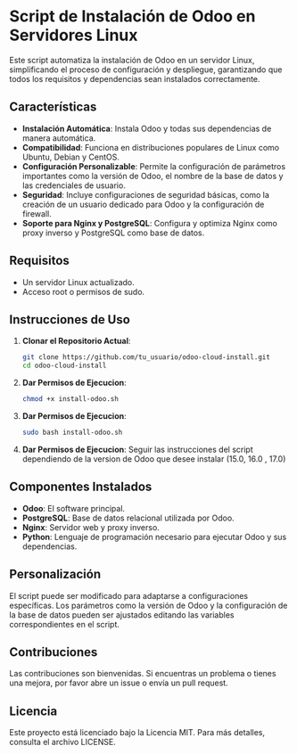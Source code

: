 # Script de Instalación de Odoo en Servidores Linux

Este script automatiza la instalación de Odoo en un servidor Linux, simplificando el proceso de configuración y despliegue, garantizando que todos los requisitos y dependencias sean instalados correctamente.

## Características

- **Instalación Automática**: Instala Odoo y todas sus dependencias de manera automática.
- **Compatibilidad**: Funciona en distribuciones populares de Linux como Ubuntu, Debian y CentOS.
- **Configuración Personalizable**: Permite la configuración de parámetros importantes como la versión de Odoo, el nombre de la base de datos y las credenciales de usuario.
- **Seguridad**: Incluye configuraciones de seguridad básicas, como la creación de un usuario dedicado para Odoo y la configuración de firewall.
- **Soporte para Nginx y PostgreSQL**: Configura y optimiza Nginx como proxy inverso y PostgreSQL como base de datos.

## Requisitos

- Un servidor Linux actualizado.
- Acceso root o permisos de sudo.

## Instrucciones de Uso

1. **Clonar el Repositorio Actual**:
   ```bash
   git clone https://github.com/tu_usuario/odoo-cloud-install.git
   cd odoo-cloud-install
   
2. **Dar Permisos de Ejecucion**:
   ```bash
   chmod +x install-odoo.sh
   
3. **Dar Permisos de Ejecucion**:
   ```bash
   sudo bash install-odoo.sh

4. **Dar Permisos de Ejecucion**: Seguir las instrucciones del script dependiendo de la version de Odoo que desee instalar (15.0, 16.0 , 17.0)

## Componentes Instalados

- **Odoo**: El software principal.
- **PostgreSQL**: Base de datos relacional utilizada por Odoo.
- **Nginx**: Servidor web y proxy inverso.
- **Python**: Lenguaje de programación necesario para ejecutar Odoo y sus dependencias.

## Personalización

El script puede ser modificado para adaptarse a configuraciones específicas. Los parámetros como la versión de Odoo y la configuración de la base de datos pueden ser ajustados editando las variables correspondientes en el script.

## Contribuciones

Las contribuciones son bienvenidas. Si encuentras un problema o tienes una mejora, por favor abre un issue o envía un pull request.

## Licencia

Este proyecto está licenciado bajo la Licencia MIT. Para más detalles, consulta el archivo LICENSE.

